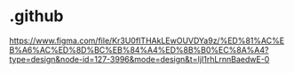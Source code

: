 # .github

https://www.figma.com/file/Kr3U0fITHAkLEwOUVDYa9z/%ED%81%AC%EB%A6%AC%ED%8D%BC%EB%84%A4%ED%8B%B0%EC%8A%A4?type=design&node-id=127-3996&mode=design&t=IjI1rhLrnnBaedwE-0
